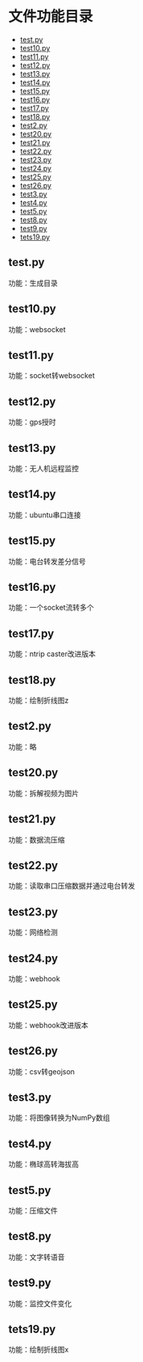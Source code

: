 # 文件功能目录

- [test.py](#test.py)
- [test10.py](#test10.py)
- [test11.py](#test11.py)
- [test12.py](#test12.py)
- [test13.py](#test13.py)
- [test14.py](#test14.py)
- [test15.py](#test15.py)
- [test16.py](#test16.py)
- [test17.py](#test17.py)
- [test18.py](#test18.py)
- [test2.py](#test2.py)
- [test20.py](#test20.py)
- [test21.py](#test21.py)
- [test22.py](#test22.py)
- [test23.py](#test23.py)
- [test24.py](#test24.py)
- [test25.py](#test25.py)
- [test26.py](#test26.py)
- [test3.py](#test3.py)
- [test4.py](#test4.py)
- [test5.py](#test5.py)
- [test8.py](#test8.py)
- [test9.py](#test9.py)
- [tets19.py](#tets19.py)

## test.py

功能：生成目录

## test10.py

功能：websocket

## test11.py

功能：socket转websocket

## test12.py

功能：gps授时

## test13.py

功能：无人机远程监控

## test14.py

功能：ubuntu串口连接

## test15.py

功能：电台转发差分信号

## test16.py

功能：一个socket流转多个

## test17.py

功能：ntrip caster改进版本

## test18.py

功能：绘制折线图z

## test2.py

功能：略

## test20.py

功能：拆解视频为图片

## test21.py

功能：数据流压缩

## test22.py

功能：读取串口压缩数据并通过电台转发

## test23.py

功能：网络检测

## test24.py

功能：webhook

## test25.py

功能：webhook改进版本

## test26.py

功能：csv转geojson

## test3.py

功能：将图像转换为NumPy数组

## test4.py

功能：椭球高转海拔高

## test5.py

功能：压缩文件

## test8.py

功能：文字转语音

## test9.py

功能：监控文件变化

## tets19.py

功能：绘制折线图x

